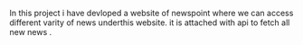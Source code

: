In this project i have devloped a website of newspoint where we can access different varity of news underthis website. it is attached with api to fetch all new news .
